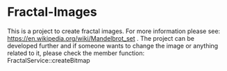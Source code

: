 # Fractal-Images

This is a project to create fractal images. For more information please see: https://en.wikipedia.org/wiki/Mandelbrot_set . The project can be developed further
and if someone wants to change the image or anything related to it, please check the member function: FractalService::createBitmap

